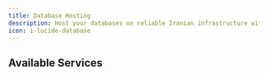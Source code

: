 ```yaml
---
title: Database Hosting
description: Host your databases on reliable Iranian infrastructure with managed services and local support.
icon: i-lucide-database
---
```


## Available Services
